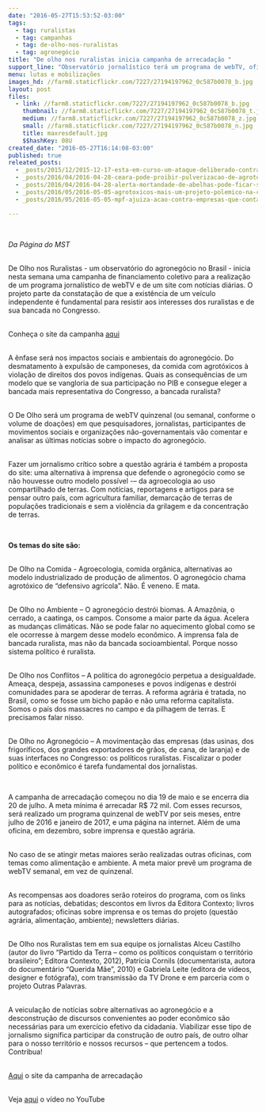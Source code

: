 ```yaml
---
date: "2016-05-27T15:53:52-03:00"
tags:
  - tag: ruralistas
  - tag: campanhas
  - tag: de-olho-nos-ruralistas
  - tag: agronegócio
title: "De olho nos ruralistas inicia campanha de arrecadação "
support_line: "Observatório jornalístico terá um programa de webTV, oficinas e um site sobre os impactos sociais e ambientais do agronegócio no Brasil.\n"
menu: lutas e mobilizações
images_hd: //farm8.staticflickr.com/7227/27194197962_0c587b0078_b.jpg
layout: post
files:
  - link: //farm8.staticflickr.com/7227/27194197962_0c587b0078_b.jpg
    thumbnail: //farm8.staticflickr.com/7227/27194197962_0c587b0078_t.jpg
    medium: //farm8.staticflickr.com/7227/27194197962_0c587b0078_z.jpg
    small: //farm8.staticflickr.com/7227/27194197962_0c587b0078_n.jpg
    title: maxresdefault.jpg
    $$hashKey: 08U
created_date: "2016-05-27T16:14:08-03:00"
published: true
releated_posts:
  - _posts/2015/12/2015-12-17-esta-em-curso-um-ataque-deliberado-contra-os-povos-indigenas-afirma-secretario-do-cimi.md
  - _posts/2016/04/2016-04-28-ceara-pode-proibir-pulverizacao-de-agrotoxicos-por-avioes.md
  - _posts/2016/04/2016-04-28-alerta-mortandade-de-abelhas-pode-ficar-sem-controle.md
  - _posts/2016/05/2016-05-05-agrotoxicos-mais-um-projeto-polemico-na-camara.md
  - _posts/2016/05/2016-05-05-mpf-ajuiza-acao-contra-empresas-que-contaminaram-cerca-de-92-pessoas-com-uso-irregular-de-agrotoxicos.md

---
```

<p dir="ltr">&nbsp;</p>

<p dir="ltr"><em>Da P&aacute;gina do MST&nbsp;</em></p>

<p dir="ltr"><br />
De Olho nos Ruralistas - um observat&oacute;rio do agroneg&oacute;cio no Brasil - inicia nesta semana uma campanha de financiamento coletivo para a realiza&ccedil;&atilde;o de um programa jornal&iacute;stico de webTV e de um site com not&iacute;cias di&aacute;rias. O projeto parte da constata&ccedil;&atilde;o de que a exist&ecirc;ncia de um ve&iacute;culo independente &eacute; fundamental para resistir aos interesses dos ruralistas e de sua bancada no Congresso.</p>

<p dir="ltr"><br />
Conhe&ccedil;a o site da campanha <a href="http://www.outraspalavras.net/outrosquinhentos/projects/de-olho-nos-ruralistas/">aqui</a></p>

<p dir="ltr"><br />
A &ecirc;nfase ser&aacute; nos impactos sociais e ambientais do agroneg&oacute;cio. Do desmatamento &agrave; expuls&atilde;o de camponeses, da comida com agrot&oacute;xicos &agrave; viola&ccedil;&atilde;o de direitos dos povos ind&iacute;genas. Quais as consequ&ecirc;ncias de um modelo que se vangloria de sua participa&ccedil;&atilde;o no PIB e consegue eleger a bancada mais representativa do Congresso, a bancada ruralista?</p>

<p dir="ltr"><br />
O De Olho ser&aacute; um programa de webTV quinzenal (ou semanal, conforme o volume de doa&ccedil;&otilde;es) em que pesquisadores, jornalistas, participantes de movimentos sociais e organiza&ccedil;&otilde;es n&atilde;o-governamentais v&atilde;o comentar e analisar as &uacute;ltimas not&iacute;cias sobre o impacto do agroneg&oacute;cio.</p>

<p dir="ltr"><br />
Fazer um jornalismo cr&iacute;tico sobre a quest&atilde;o agr&aacute;ria &eacute; tamb&eacute;m a proposta do site: uma alternativa &agrave; imprensa que defende o agroneg&oacute;cio como se n&atilde;o houvesse outro modelo poss&iacute;vel -&ndash; da agroecologia ao uso compartilhado de terras. Com not&iacute;cias, reportagens e artigos para se pensar outro pa&iacute;s, com agricultura familiar, demarca&ccedil;&atilde;o de terras de popula&ccedil;&otilde;es tradicionais e sem a viol&ecirc;ncia da grilagem e da concentra&ccedil;&atilde;o de terras.</p>

<p>&nbsp;</p>

<p dir="ltr"><strong>Os temas do site s&atilde;o: </strong></p>

<p dir="ltr"><br />
De Olho na Comida - Agroecologia, comida org&acirc;nica, alternativas ao modelo industrializado de produ&ccedil;&atilde;o de alimentos. O agroneg&oacute;cio chama agrot&oacute;xico de &ldquo;defensivo agr&iacute;cola&rdquo;. N&atilde;o. &Eacute; veneno. E mata.</p>

<p dir="ltr"><br />
De Olho no Ambiente &ndash; O agroneg&oacute;cio destr&oacute;i biomas. A Amaz&ocirc;nia, o cerrado, a caatinga, os campos. Consome a maior parte da &aacute;gua. Acelera as mudan&ccedil;as clim&aacute;ticas. N&atilde;o se pode falar no aquecimento global como se ele ocorresse &agrave; margem desse modelo econ&ocirc;mico. A imprensa fala de bancada ruralista, mas n&atilde;o da bancada socioambiental. Porque nosso sistema pol&iacute;tico &eacute; ruralista.</p>

<p dir="ltr"><br />
De Olho nos Conflitos &ndash; A pol&iacute;tica do agroneg&oacute;cio perpetua a desigualdade. Amea&ccedil;a, despeja, assassina camponeses e povos ind&iacute;genas e destr&oacute;i comunidades para se apoderar de terras. A reforma agr&aacute;ria &eacute; tratada, no Brasil, como se fosse um bicho pap&atilde;o e n&atilde;o uma reforma capitalista. Somos o pa&iacute;s dos massacres no campo e da pilhagem de terras. E precisamos falar nisso.</p>

<p dir="ltr"><br />
De Olho no Agroneg&oacute;cio &ndash; A movimenta&ccedil;&atilde;o das empresas (das usinas, dos frigor&iacute;ficos, dos grandes exportadores de gr&atilde;os, de cana, de laranja) e de suas interfaces no Congresso: os pol&iacute;ticos ruralistas. Fiscalizar o poder pol&iacute;tico e econ&ocirc;mico &eacute; tarefa fundamental dos jornalistas.</p>

<p>&nbsp;</p>

<p dir="ltr">A campanha de arrecada&ccedil;&atilde;o come&ccedil;ou no dia 19 de maio e se encerra dia 20 de julho. A meta m&iacute;nima &eacute; arrecadar R$ 72 mil. Com esses recursos, ser&aacute; realizado um programa quinzenal de webTV por seis meses, entre julho de 2016 e janeiro de 2017, e uma p&aacute;gina na internet. Al&eacute;m de uma oficina, em dezembro, sobre imprensa e quest&atilde;o agr&aacute;ria.</p>

<p dir="ltr"><br />
No caso de se atingir metas maiores ser&atilde;o realizadas outras oficinas, com temas como alimenta&ccedil;&atilde;o e ambiente. A meta maior prev&ecirc; um programa de webTV semanal, em vez de quinzenal.</p>

<p dir="ltr"><br />
As recompensas aos doadores ser&atilde;o roteiros do programa, com os links para as not&iacute;cias, debatidas; descontos em livros da Editora Contexto; livros autografados; oficinas sobre imprensa e os temas do projeto (quest&atilde;o agr&aacute;ria, alimenta&ccedil;&atilde;o, ambiente); newsletters di&aacute;rias.</p>

<p dir="ltr"><br />
De Olho nos Ruralistas tem em sua equipe os jornalistas Alceu Castilho (autor do livro &ldquo;Partido da Terra &ndash; como os pol&iacute;ticos conquistam o territ&oacute;rio brasileiro&rdquo;; Editora Contexto, 2012), Patr&iacute;cia Cornils (documentarista, autora do document&aacute;rio &ldquo;Querida M&atilde;e&rdquo;, 2010) e Gabriela Leite (editora de v&iacute;deos, designer e fot&oacute;grafa), com transmiss&atilde;o da TV Drone e em parceria com o projeto Outras Palavras.</p>

<p dir="ltr"><br />
A veicula&ccedil;&atilde;o de not&iacute;cias sobre alternativas ao agroneg&oacute;cio e a desconstru&ccedil;&atilde;o de discursos convenientes ao poder econ&ocirc;mico s&atilde;o necess&aacute;rias para um exerc&iacute;cio efetivo da cidadania. Viabilizar esse tipo de jornalismo significa participar da constru&ccedil;&atilde;o de outro pa&iacute;s, de outro olhar para o nosso territ&oacute;rio e nossos recursos &ndash; que pertencem a todos. Contribua!</p>

<p dir="ltr"><br />
<a href="http://migre.me/tQAoB">Aqui</a> o site da campanha de arrecada&ccedil;&atilde;o</p>

<p dir="ltr"><br />
Veja <a href="https://www.youtube.com/watch?v=L68iUoafF0E">aqui</a> o v&iacute;deo no YouTube</p>

<div>&nbsp;</div>
